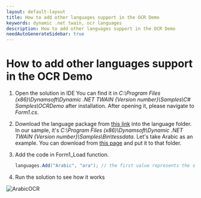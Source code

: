 ```yaml
---
layout: default-layout
title: How to add other languages support in the OCR Demo
keywords: dynamic .net twain, ocr languages
description: How to add other languages support in the OCR Demo
needAutoGenerateSidebar: true
---
```


# How to add other languages support in the OCR Demo

1. Open the solution in IDE
You can find it in *C:\Program Files (x86)\Dynamsoft\Dynamic .NET TWAIN {Version number}\Samples\C# Samples\OCRDemo* after installation. After opening it, please navigate to *Form1.cs*.

2. Download the language package from [this link](https://github.com/tesseract-ocr/tessdata_fast) into the language folder.
In our sample, it's *C:\Program Files (x86)\Dynamsoft\Dynamic .NET TWAIN {Version number}\Samples\Bin\tessdata*. Let's take Arabic as an example. You can download from [this page](https://github.com/tesseract-ocr/tessdata_fast/blob/master/ara.traineddata) and put it to that folder.

3. Add the code in Form1_Load function.

    ```c#
    languages.Add("Arabic", "ara"); // the first value represents the string shown in the form and the second one should be the same as the file name of the language package.
    ```

4. Run the solution to see how it works

![ArabicOCR]({{site.assets}}img/ArabicOCR.png)
